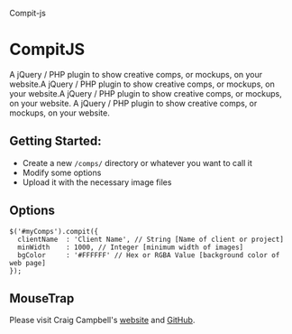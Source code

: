 Compit-js
# CompitJS

A jQuery / PHP plugin to show creative comps, or mockups, on your website.A jQuery / PHP plugin to show creative comps, or mockups, on your website.A jQuery / PHP plugin to show creative comps, or mockups, on your website.
A jQuery / PHP plugin to show creative comps, or mockups, on your website.

## Getting Started:

* Create a new `/comps/` directory or whatever you want to call it
* Modify some options
* Upload it with the necessary image files

## Options
```
$('#myComps').compit({
  clientName  : 'Client Name', // String [Name of client or project]
  minWidth    : 1000, // Integer [minimum width of images]
  bgColor     : '#FFFFFF' // Hex or RGBA Value [background color of web page]
});
```

## MouseTrap

Please visit Craig Campbell's [website](http://craig.is/killing/mice) and [GitHub](https://github.com/ccampbell/mousetrap).